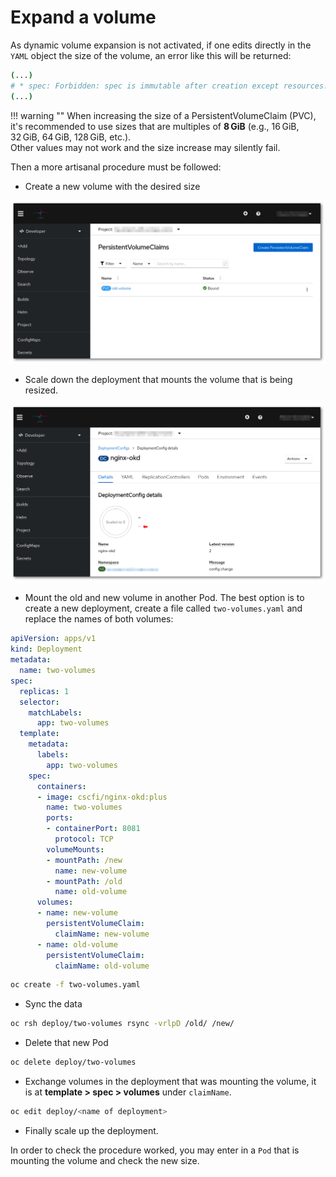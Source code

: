 # Expand a volume

As dynamic volume expansion is not activated, if one edits directly in the `YAML` object the size of the volume, an error like this will be returned:

```sh
(...)
# * spec: Forbidden: spec is immutable after creation except resources.requests for bound claims
(...)
```
!!! warning ""
    When increasing the size of a PersistentVolumeClaim (PVC), it's recommended to use sizes that are multiples of **8 GiB** (e.g., 16 GiB, 32 GiB, 64 GiB, 128 GiB, etc.).  
    Other values may not work and the size increase may silently fail.


Then a more artisanal procedure must be followed:

* Create a new volume with the desired size

![Create a new volume](../../img/Create-new-volume.png)

* Scale down the deployment that mounts the volume that is being resized.

![Scale down](../../img/Scale-down.png)

* Mount the old and new volume in another Pod. The best option is to create a new deployment, create a file called `two-volumes.yaml` and replace the names of both volumes:

```yaml
apiVersion: apps/v1
kind: Deployment
metadata:
  name: two-volumes
spec:
  replicas: 1
  selector:
    matchLabels:
      app: two-volumes
  template:
    metadata:
      labels:
        app: two-volumes
    spec:
      containers:
      - image: cscfi/nginx-okd:plus
        name: two-volumes
        ports:
        - containerPort: 8081
          protocol: TCP
        volumeMounts:
        - mountPath: /new
          name: new-volume
        - mountPath: /old
          name: old-volume
      volumes:
      - name: new-volume
        persistentVolumeClaim:
          claimName: new-volume
      - name: old-volume
        persistentVolumeClaim:
          claimName: old-volume
```

```sh
oc create -f two-volumes.yaml
```

* Sync the data

```sh
oc rsh deploy/two-volumes rsync -vrlpD /old/ /new/
```

* Delete that new Pod

```sh
oc delete deploy/two-volumes
```

* Exchange volumes in the deployment that was mounting the volume, it is at **template > spec > volumes** under `claimName`.

```sh
oc edit deploy/<name of deployment>
```

* Finally scale up the deployment.

In order to check the procedure worked, you may enter in a `Pod` that is mounting the volume and check the new size.
